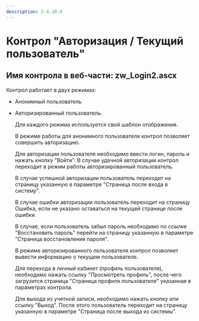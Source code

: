 ```yaml
---
description: 2.4.10.0
---
```


# Контрол "Авторизация / Текущий пользователь"

## Имя контрола в веб-части: zw\_Login2.ascx

Контрол работает в двух режимах:

* Анонимный пользователь
* Авторизированный пользователь.

  Для каждого режима используется свой шаблон отображения.

  В режиме работы для анонимного пользователя контрол позволяет совершить авторизацию. 

  Для авторизации пользователя необходимо ввести логин, пароль и нажать кнопку "Войти". В случае удачной авторизации контрол переходит в режим работы авторизированный пользователь.

  В случае успешной авторизации пользователь переходит на страницу указанную в параметре "Страница после входа в систему".

  В случае ошибки авторизации пользователь переходит на страницу Ошибка, если не указано оставаться на текущей странице после ошибки.

  В случае, если пользователь забыл пароль необходимо по ссылке "Восстановить пароль" перейти на страницу указанную в параметре "Страница восстановления пароля".

  В режиме авторизированного пользователя контрол позволяет вывести информацию о текущем пользователе. 

  Для перехода в личный кабинет \(профиль пользователя\), необходимо нажать ссылку "Просмотреть профиль", после чего загрузится страница "Страница профиля пользователя" указанная в параметрах контрола.

  Для выхода из учетной записи, необходимо нажать кнопку или ссылку "Выход". После этого пользователь переходит на страницу указанную в параметре "Страница после выхода из системы".

